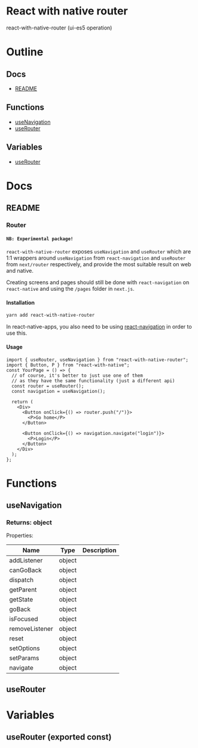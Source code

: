 # React with native router

react-with-native-router (ui-es5 operation)



# Outline

## Docs

- [README](#readme)

## Functions

- [useNavigation](#useNavigation)
- [useRouter](#useRouter)

## Variables

- [useRouter](#userouter)



# Docs

## README

### Router

#### `NB: Experimental package!`

`react-with-native-router` exposes `useNavigation` and `useRouter` which are 1:1 wrappers around `useNavigation` from `react-navigation` and `useRouter` from `next/router` respectively, and provide the most suitable result on web and native.

Creating screens and pages should still be done with `react-navigation` on `react-native` and using the `/pages` folder in `next.js`.


#### Installation

```bash
yarn add react-with-native-router
```

In react-native-apps, you also need to be using [react-navigation](https://reactnavigation.org/) in order to use this.


#### Usage

```tsx
import { useRouter, useNavigation } from "react-with-native-router";
import { Button, P } from "react-with-native";
const YourPage = () => {
  // of course, it's better to just use one of them
  // as they have the same functionality (just a different api)
  const router = useRouter();
  const navigation = useNavigation();

  return (
    <Div>
      <Button onClick={() => router.push("/")}>
        <P>Go home</P>
      </Button>

      <Button onClick={() => navigation.navigate("login")}>
        <P>Login</P>
      </Button>
    </Div>
  );
};
```


# Functions

## useNavigation

### Returns: object

Properties: 

 | Name | Type | Description |
|---|---|---|
| addListener  | object |  |
| canGoBack  | object |  |
| dispatch  | object |  |
| getParent  | object |  |
| getState  | object |  |
| goBack  | object |  |
| isFocused  | object |  |
| removeListener  | object |  |
| reset  | object |  |
| setOptions  | object |  |
| setParams  | object |  |
| navigate  | object |  |



## useRouter

# Variables

## useRouter (exported const)

